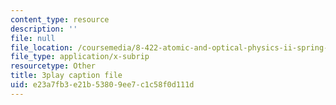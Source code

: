 ```yaml
---
content_type: resource
description: ''
file: null
file_location: /coursemedia/8-422-atomic-and-optical-physics-ii-spring-2013/e23a7fb3e21b53809ee7c1c58f0d111d_r6OUO3an7-0.vtt
file_type: application/x-subrip
resourcetype: Other
title: 3play caption file
uid: e23a7fb3-e21b-5380-9ee7-c1c58f0d111d
---
```

